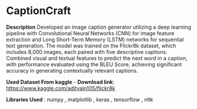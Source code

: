 # CaptionCraft

**Description**
Developed an image caption generator utilizing a deep learning pipeline with Convolutional Neural Networks (CNN) for image feature extraction and Long Short-Term Memory (LSTM) networks for sequential text generation. The model was trained on the Flickr8k dataset, which includes 8,000 images, each paired with five descriptive captions. Combined visual and textual features to predict the next word in a caption, with performance evaluated using the BLEU Score, achieving significant accuracy in generating contextually relevant captions.

**Used Dataset From kaggle** - 
**Download link**: https://www.kaggle.com/adityajn105/flickr8k

**Libraries Used** : numpy , matplotlib , keras , tensorflow , nltk
